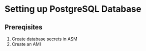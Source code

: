 # Setting up PostgreSQL Database
## Prereqisites
1. Create database secrets in ASM
2. Create an AMI
